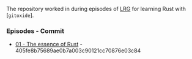 The repository worked in during episodes of [LRG](https://youtube.com/playlist?list=PLMHbQxe1e9Mk5kOHrm9v20-umkE2ck_gE) for learning Rust with [`gitoxide`].

[gitoxide]: https://github.com/Byron/gitoxide

### Episodes - Commit

* [01 - The essence of Rust](https://youtu.be/LDlBTbO8oQ4) - 405fe8b75689ae0b7a003c90121cc70876e03c84
